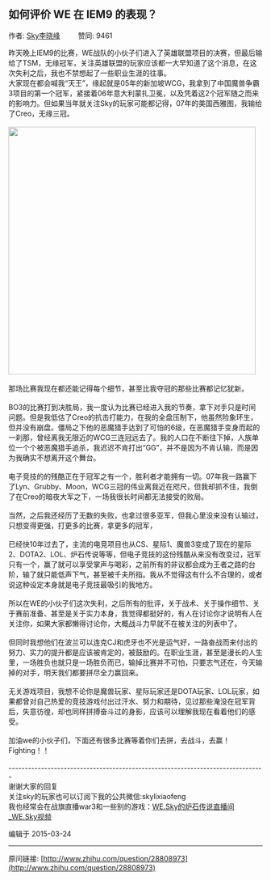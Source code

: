 ## 如何评价 WE 在 IEM9 的表现？

作者: [Sky李晓峰](http://www.zhihu.com/people/li-xiao-feng-sky)&nbsp;&nbsp;&nbsp;&nbsp;&nbsp;&nbsp;&nbsp;&nbsp; 赞同: 9461


昨天晚上IEM9的比赛，WE战队的小伙子们进入了英雄联盟项目的决赛，但最后输给了TSM，无缘冠军，关注英雄联盟的玩家应该都一大早知道了这个消息，在这次失利之后，我也不禁想起了一些职业生涯的往事。<br>大家现在都会喊我“天王”，缘起就是05年的新加坡WCG，我拿到了中国魔兽争霸3项目的第一个冠军，紧接着06年意大利蒙扎卫冕，以及凭着这2个冠军随之而来的影响力。但如果当年就关注Sky的玩家可能都记得，07年的美国西雅图，我输给了Creo，无缘三冠。<br><br><img src="http://pic4.zhimg.com/4ee8e34e520276a3de7c1aca316335d3_b.jpg" data-rawwidth="490" data-rawheight="367" class="origin_image zh-lightbox-thumb" width="490" data-original="http://pic4.zhimg.com/4ee8e34e520276a3de7c1aca316335d3_r.jpg"><br><br>那场比赛我现在都还能记得每个细节，甚至比我夺冠的那些比赛都记忆犹新。<br><br>BO3的比赛打到决胜局，我一度认为比赛已经进入我的节奏，拿下对手只是时间问题。但是我低估了Creo的抗击打能力，在我的全盘压制下，他虽然险象环生，但并没有崩盘。僵局之下他的恶魔猎手达到了可怕的6级，在恶魔猎手变身而起的一刹那，曾经离我无限近的WCG三连冠远去了。我的人口在不断往下掉，人族单位一个个被恶魔猎手追杀，我迟迟不肯打出“GG”，并不是因为不肯认输，而是因为我确实不想离开这个舞台。<br><br>电子竞技的的残酷正在于冠军之有一个，胜利者才能拥有一切。07年我一路赢下了Lyn、Grubby、Moon，WCG三冠的伟业离我近在咫尺，但我却抓不住，我倒了在Creo的暗夜大军之下，一场我很长时间都无法接受的败局。<br><br>当然，之后我还经历了无数的失败，也拿过很多亚军，但我心里没来没有认输过，只想变得更强，打更多的比赛，拿更多的冠军，<br><br>已经快10年过去了，主流的电竞项目也从CS、星际1、魔兽3变成了现在的星际2、DOTA2、LOL、炉石传说等等，但电子竞技的这份残酷从来没有改变过，冠军只有一个，赢了就可以享受掌声与喝彩，之前所有的非议都会成为王者之路的台阶，输了就只能低声下气，甚至被千夫所指。我从不觉得这有什么不合理的，或者说这种设定本身就是电子竞技最吸引的我地方。<br><br>所以在WE的小伙子们这次失利，之后所有的批评，关于战术、关于操作细节、关于赛前准备、甚至是关于实力本身，我觉得都挺好的，有人在讨论你才说明有人在关注你，如果大家都懒得讨论你，大概战斗力早就不在被关注的列表中了。<br><br>但同时我想他们在波兰可以连克CJ和虎牙也不光是运气好，一路奋战而来付出的努力、实力的提升都是应该被肯定的，被鼓励的。在职业生涯，甚至是漫长的人生里，一场胜负也就只是一场胜负而已，输掉比赛并不可怕，只要志气还在，今天输掉的对手，明天我们都要拼尽全力赢回来。<br><br>无关游戏项目，我想不论你是魔兽玩家、星际玩家还是DOTA玩家、LOL玩家，如果都曾对自己热爱的竞技游戏付出过汗水、努力和期待，见过那些淹没在冠军背后，失意彷徨，却也同样拼搏奋斗过的身影，应该可以理解我现在看着他们的感受。<br><br>加油we的小伙子们，下面还有很多比赛等着你们去拼，去战斗，去赢！<br>Fighting！！ <br><br>-------------------------------------------------------------------------------<br>谢谢大家的回复<br>关注sky的玩家也可以订阅下我的公共微信:skylixiaofeng<br>我也经常会在战旗直播war3和一些别的游戏：<a href="http://www.zhanqi.tv/sky" class=" wrap external" target="_blank" rel="nofollow noreferrer">WE.Sky的炉石传说直播间_WE.Sky视频<i class="icon-external"></i></a>



编辑于 2015-03-24



---
原问链接: [http://www.zhihu.com/question/28808973](http://www.zhihu.com/question/28808973)